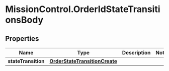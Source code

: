 # MissionControl.OrderIdStateTransitionsBody

## Properties
Name | Type | Description | Notes
------------ | ------------- | ------------- | -------------
**stateTransition** | [**OrderStateTransitionCreate**](OrderStateTransitionCreate.md) |  | 
